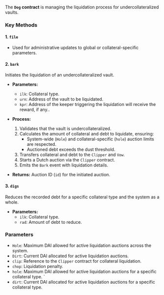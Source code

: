 
The **`Dog` contract** is managing the liquidation process for undercollateralized vaults.

### **Key Methods**

#### **1. `file`**
- Used for administrative updates to global or collateral-specific parameters.

#### **2. `bark`**

Initiates the liquidation of an undercollateralized vault.

- **Parameters:**
    
    - `ilk`: Collateral type.
    - `urn`: Address of the vault to be liquidated.
    - `kpr`: Address of the keeper triggering the liquidation will receive the reward, if any..
- **Process:**
    
    1. Validates that the vault is undercollateralized.
    2. Calculates the amount of collateral and debt to liquidate, ensuring:
        - System-wide (`Hole`) and collateral-specific (`hole`) auction limits are respected.
        - Auctioned debt exceeds the dust threshold.
    3. Transfers collateral and debt to the `Clipper` and `Vow`.
    4. Starts a Dutch auction via the `Clipper` contract.
    5. Emits the `Bark` event with liquidation details.
- **Returns:** Auction ID (`id`) for the initiated auction.

#### **3. `digs`**

Reduces the recorded debt for a specific collateral type and the system as a whole.

- **Parameters:**
    - `ilk`: Collateral type.
    - `rad`: Amount of debt to reduce.

### **Parameters**

- `Hole`: Maximum DAI allowed for active liquidation auctions across the system. 
- `Dirt`: Current DAI allocated for active liquidation auctions.
- `clip`: Reference to the `Clipper` contract for collateral liquidation.
- `chop`: Liquidation penalty. 
- `hole`: Maximum DAI allowed for active liquidation auctions for a specific collateral type. `
- `dirt`: Current DAI allocated for active liquidation auctions for a specific collateral type. 